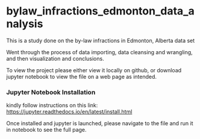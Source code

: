 # bylaw_infractions_edmonton_data_analysis

This is a study done on the by-law infractions in Edmonton, Alberta data set

Went through the process of data importing, data cleansing and wrangling, and then visualization and conclusions.

To view the project please either view it locally on github, or download jupyter notebook to view the file on a web page as intended.

<h3>Jupyter Notebook Installation</h3>

kindly follow instructions on this link: https://jupyter.readthedocs.io/en/latest/install.html

Once installed and jupyter is launched, please navigate to the file and run it in notebook to see the full page.
